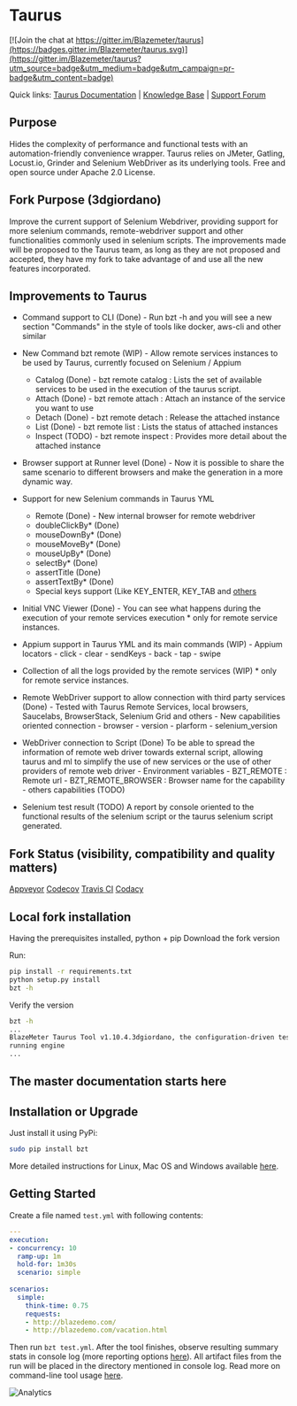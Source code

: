 # Taurus 

[![Join the chat at https://gitter.im/Blazemeter/taurus](https://badges.gitter.im/Blazemeter/taurus.svg)](https://gitter.im/Blazemeter/taurus?utm_source=badge&utm_medium=badge&utm_campaign=pr-badge&utm_content=badge)

Quick links: [Taurus Documentation](http://gettaurus.org/docs/) | [Knowledge Base](http://gettaurus.org/kb/) | [Support Forum](https://groups.google.com/forum/#!forum/codename-taurus)

## Purpose
Hides the complexity of performance and functional tests with an automation-friendly convenience wrapper. Taurus relies on JMeter, Gatling, Locust.io, Grinder and Selenium WebDriver as its underlying tools. Free and open source under Apache 2.0 License.

## Fork Purpose (3dgiordano)
Improve the current support of Selenium Webdriver, providing support for more selenium commands, remote-webdriver support and other functionalities commonly used in selenium scripts.
The improvements made will be proposed to the Taurus team, as long as they are not proposed and accepted, they have my fork to take advantage of and use all the new features incorporated.

## Improvements to Taurus 
- Command support to CLI (Done) - Run bzt -h and you will see a new section "Commands" in the style of tools like docker, aws-cli and other similar

- New Command bzt remote (WIP) - Allow remote services instances to be used by Taurus, currently focused on Selenium / Appium
     - Catalog (Done) - bzt remote catalog : Lists the set of available services to be used in the execution of the taurus script.
     - Attach (Done) - bzt remote attach : Attach an instance of the service you want to use
     - Detach (Done) - bzt remote detach : Release the attached instance
     - List (Done) - bzt remote list : Lists the status of attached instances
     - Inspect (TODO) - bzt remote inspect : Provides more detail about the attached instance

- Browser support at Runner level (Done) - Now it is possible to share the same scenario to different browsers and make the generation in a more dynamic way.

- Support for new Selenium commands in Taurus YML
     - Remote (Done) - New internal browser for remote webdriver
     - doubleClickBy* (Done)
     - mouseDownBy* (Done)
     - mouseMoveBy* (Done)
     - mouseUpBy* (Done)
     - selectBy* (Done)
     - assertTitle (Done)
     - assertTextBy* (Done)
     - Special keys support (Like KEY_ENTER, KEY_TAB and [others](http://selenium-python.readthedocs.io/api.html#module-selenium.webdriver.common.keys)
     
- Initial VNC Viewer (Done) - You can see what happens during the execution of your remote services execution * only for remote service instances.

- Appium support in Taurus YML and its main commands (WIP)
      - Appium locators 
      - click
      - clear
      - sendKeys
      - back
      - tap
      - swipe

- Collection of all the logs provided by the remote services (WIP) * only for remote service instances.

- Remote WebDriver support to allow connection with third party services (Done)
       - Tested with Taurus Remote Services, local browsers, Saucelabs, BrowserStack, Selenium Grid and others
       - New capabilities oriented connection
           - browser
           - version
           - plarform
           - selenium_version

- WebDriver connection to Script (Done) To be able to spread the information of remote web driver towards external script, allowing taurus and ml to simplify the use of new services or the use of other providers of remote web driver
      - Environment variables
        - BZT_REMOTE : Remote url
        - BZT_REMOTE_BROWSER : Browser name for the capability
        - others capabilities (TODO)

- Selenium test result (TODO) A report by console oriented to the functional results of the selenium script or the taurus selenium script generated.

## Fork Status (visibility, compatibility and quality matters)

[Appveyor](https://ci.appveyor.com/project/3dgiordano/taurus)
[Codecov](https://codecov.io/gh/3dgiordano/taurus)
[Travis CI](https://travis-ci.org/3dgiordano/taurus)
[Codacy](https://www.codacy.com/app/3dgiordano/taurus/dashboard)

## Local fork installation
Having the prerequisites installed, python + pip
Download the fork version

Run:
```bash
pip install -r requirements.txt
python setup.py install
bzt -h 
```
Verify the version
```bash
bzt -h
...
BlazeMeter Taurus Tool v1.10.4.3dgiordano, the configuration-driven test
running engine
...
```

## The master documentation starts here

## Installation or Upgrade

Just install it using PyPi:

```bash
sudo pip install bzt
```

More detailed instructions for Linux, Mac OS and Windows available [here](http://gettaurus.org/docs/Installation.md).

## Getting Started

Create a file named `test.yml` with following contents:

```yaml
---
execution:
- concurrency: 10
  ramp-up: 1m
  hold-for: 1m30s
  scenario: simple
  
scenarios:
  simple:
    think-time: 0.75
    requests:
    - http://blazedemo.com/
    - http://blazedemo.com/vacation.html
```

Then run `bzt test.yml`. After the tool finishes, observe resulting summary stats in console log (more reporting options [here](http://gettaurus.org/docs/Reporting.md)). All artifact files from the run will be placed in the directory mentioned in console log. Read more on command-line tool usage [here](http://gettaurus.org/docs/CommandLine.md).

![Analytics](https://ga-beacon.appspot.com/UA-63369152-1/taurus/readme)
